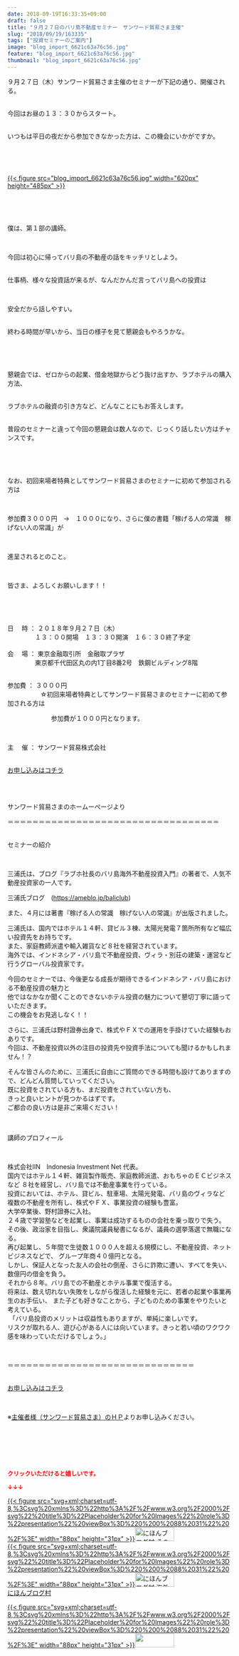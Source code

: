 ```yaml
---
date: 2018-09-19T16:33:35+09:00
draft: false
title: "９月２７日のバリ島不動産セミナー　サンワード貿易さま主催"
slug: "2018/09/19/163335"
tags: ["投資セミナーのご案内"]
image: "blog_import_6621c63a76c56.jpg"
feature: "blog_import_6621c63a76c56.jpg"
thumbnail: "blog_import_6621c63a76c56.jpg"
---
```

<p>９月２７日（木）サンワード貿易さま主催のセミナーが下記の通り、開催される。</p><p><br/>今回はお昼の１３：３０からスタート。</p><p><br/>いつもは平日の夜だから参加できなかった方は、この機会にいかがですか。</p><p> </p><p> </p><p><a href="blog_import_6621c63a76c56.jpg">{{< figure src="blog_import_6621c63a76c56.jpg" width="620px" height="485px" >}}</a></p><p> </p><p> </p><p>僕は、第１部の講師。</p><p> </p><p>今回は初心に帰ってバリ島の不動産の話をキッチリとしよう。</p><p><br/>仕事柄、様々な投資話が来るが、なんだかんだ言ってバリ島への投資は</p><p> </p><p>安全だから話しやすい。</p><p><br/>終わる時間が早いから、当日の様子を見て懇親会もやろうかな。</p><p> </p><p> </p><p>懇親会では、ゼロからの起業、借金地獄からどう抜け出すか、ラブホテルの購入方法、</p><p><br/>ラブホテルの融資の引き方など、どんなことにもお答えします。</p><p><br/>普段のセミナーと違って今回の懇親会は数人なので、じっくり話したい方はチャンスです。</p><p> </p><p> </p><p>なお、初回来場者特典としてサンワード貿易さまのセミナーに初めて参加される方は</p><p> </p><p>参加費３０００円　→　１０００になり、さらに僕の書籍「稼げる人の常識　稼げない人の常識」が</p><p> </p><p>進呈されるとのこと。</p><p> </p><p>皆さま、よろしくお願いします！！</p><p> </p><p> </p><p>日　 時 ： ２０１８年９月２７日（木）<br/> 　　　    １３：００開場　１３：３０開演　１６：３０終了予定<br/> <br/>会 　場 ： 東京金融取引所　金融取プラザ<br/> 　　　    東京都千代田区丸の内1丁目8番2号　鉄鋼ビルディング8階</p><p><br/>参加費 ： ３０００円<br/> 　　　　　☆初回来場者特典としてサンワード貿易さまのセミナーに初めて参加される方は</p><p>　　　　　　　参加費が１０００円となります。</p><p> </p><p>主 　催 ： サンワード貿易株式会社</p><p><br/><a href="27_ek" target="_blank">お申し込みはコチラ</a></p><p> </p><p><br/>サンワード貿易さまのホームーぺージより</p><p>＝＝＝＝＝＝＝＝＝＝＝＝＝＝＝＝＝＝＝＝＝＝＝＝＝＝＝＝＝＝＝＝＝＝</p><p><br/>セミナーの紹介</p><p> </p><p>三浦氏は、ブログ『ラブホ社長のバリ島海外不動産投資入門』の著者で、人気不動産投資家の一人です。</p><p>三浦氏ブログ　(<a href="baliclub">https://ameblo.jp/baliclub</a>)</p><p>また、４月には著書『稼げる人の常識　稼げない人の常識』が出版されました。</p><p>三浦氏は、国内ではホテル１４軒、貸ビル３棟、太陽光発電７箇所所有など幅広い投資先をお持ちです。<br/>また、家庭教師派遣や輸入雑貨など８社を経営されています。<br/>海外では、インドネシア・バリ島で不動産投資、ヴィラ・別荘の建築・運営など行うグローバル投資家です。</p><p>今回のセミナーでは、今後更なる成長が期待できるインドネシア・バリ島における不動産投資の魅力と<br/>他ではなかなか聞くことのできないホテル投資の魅力について懇切丁寧に語っていただきます。<br/>この機会をお見逃しなく！！</p><p>さらに、三浦氏は野村證券出身で、株式やＦＸでの運用を手掛けていた経験もおありです。<br/>今回は、不動産投資以外の注目の投資先や投資手法についても聞けるかもしれません！？</p><p>そんな皆さんのために、三浦氏に自由にご質問のできる時間も設けてありますので、どんどん質問していってください。<br/>既に投資をされている方も、まだ投資をされていない方も、<br/>きっと良いヒントが見つかるはずです。<br/>ご都合の良い方は是非ご来場ください！<br/> </p><p><br/>講師のプロフィール</p><p> </p><p>株式会社IIN　Indonesia Investment Net 代表。<br/>国内ではホテル１４軒、雑貨製作販売、家庭教師派遣、おもちゃのＥＣビジネスなど ８社を経営し、バリ島では不動産事業を行っている。<br/>投資においては、ホテル、貸ビル、駐車場、太陽光発電、バリ島のヴィラなど 複数の不動産を所有し、株式やＦＸ、事業投資の経験も豊富。<br/>大学卒業後、野村證券に入社。<br/>２４歳で学習塾などを起業し、事業は成功するものの会社を乗っ取りで失う。<br/>その後、政治家を目指し、衆議院議員秘書になるが、議員の選挙落選で無職になる。<br/>再び起業し、５年間で生徒数１０００人を超える規模にし、不動産投資、ネットビジネスなどで、 グループ年商４０億円となる。<br/>しかし、保証人となった友人の会社の倒産、さらに詐欺に遭い、すべてを失い、数億円の借金を負う。<br/>それから８年。バリ島での不動産とホテル事業で復活する。<br/>将来は、数え切れない失敗をしながら復活した経験を元に、若者の起業や事業再生のお手伝い、 また子ども好きなことから、子どものための事業をやりたいと考えている。<br/> 「バリ島投資のメリットは収益性もありますが、単純に楽しいです。<br/>リスクが取れる人、遊び心がある人には向いています。きっと若い頃のワクワク感を味わっていただけるでしょう。」</p><p> </p><p>＝＝＝＝＝＝＝＝＝＝＝＝＝＝＝＝＝＝＝＝＝＝＝＝＝＝＝＝＝＝</p><p><br/><a href="27_ek" target="_blank">お申し込みはコチラ</a></p><p> </p><p>※<a href="27_ek" target="_blank">主催者様（サンワード貿易さま）のＨＰ</a>よりお申し込みください。</p><p> </p><p> </p><p> </p><p><font color="#ff0000" size="2"><strong>クリックいただけると嬉しいです。</strong></font></p><p><font color="#ff0000" size="2"><strong>↓↓↓</strong></font></p><p><a href="ranking.html?p_cid=01260127" id="&amp;blogmura_banner" target="_blank">{{< figure src="svg+xml;charset=utf-8,%3Csvg%20xmlns%3D%22http%3A%2F%2Fwww.w3.org%2F2000%2Fsvg%22%20title%3D%22Placeholder%20for%20Images%22%20role%3D%22presentation%22%20viewBox%3D%220%200%2088%2031%22%20%2F%3E" width="88px" height="31px" >}}<noscript><img alt="にほんブログ村 その他生活ブログ 不動産投資へ" border="0" height="31" src="https://img-proxy.blog-video.jp/images?url=http%3A%2F%2Flife.blogmura.com%2Fhudousantoushi%2Fimg%2Fhudousantoushi88_31.gif" width="88"></noscript></a><br/><a href="ranking.html?p_cid=01260127" target="_blank">{{< figure src="svg+xml;charset=utf-8,%3Csvg%20xmlns%3D%22http%3A%2F%2Fwww.w3.org%2F2000%2Fsvg%22%20title%3D%22Placeholder%20for%20Images%22%20role%3D%22presentation%22%20viewBox%3D%220%200%2088%2031%22%20%2F%3E" width="88px" height="31px" >}}<noscript><img alt="にほんブログ村 海外生活ブログ バリ島情報へ" border="0" height="31" src="https://img-proxy.blog-video.jp/images?url=http%3A%2F%2Foverseas.blogmura.com%2Fbali%2Fimg%2Fbali88_31.gif" width="88"></noscript></a><br/><a href="ranking.html?p_cid=01260127" target="_blank">にほんブログ村</a></p><p><a href="link.php?1804582" title="人気ブログランキングへ">{{< figure src="svg+xml;charset=utf-8,%3Csvg%20xmlns%3D%22http%3A%2F%2Fwww.w3.org%2F2000%2Fsvg%22%20title%3D%22Placeholder%20for%20Images%22%20role%3D%22presentation%22%20viewBox%3D%220%200%2088%2031%22%20%2F%3E" width="88px" height="31px" >}}<noscript><img border="0" height="31" src="https://blog.with2.net/img/banner/banner_22.gif" width="88"></noscript></a></p><p> </p>

